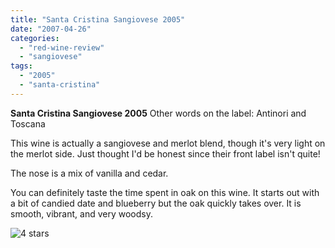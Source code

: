 ```yaml
---
title: "Santa Cristina Sangiovese 2005"
date: "2007-04-26"
categories: 
  - "red-wine-review"
  - "sangiovese"
tags: 
  - "2005"
  - "santa-cristina"
---
```


**Santa Cristina Sangiovese 2005** Other words on the label: Antinori and Toscana

This wine is actually a sangiovese and merlot blend, though it's very light on the merlot side. Just thought I'd be honest since their front label isn't quite!

The nose is a mix of vanilla and cedar.

You can definitely taste the time spent in oak on this wine. It starts out with a bit of candied date and blueberry but the oak quickly takes over. It is smooth, vibrant, and very woodsy.

![4 stars](http://www.rebeccagomezfarrell.com/wp-content/uploads/2009/02/rating_truffle1.gif "rating_truffle1")
